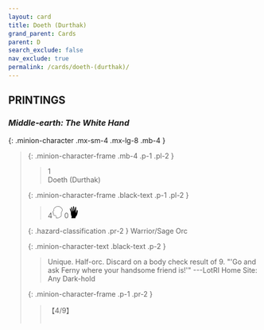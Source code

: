 ```yaml
---
layout: card
title: Doeth (Durthak)
grand_parent: Cards
parent: D
search_exclude: false
nav_exclude: true
permalink: /cards/doeth-(durthak)/
---
```


## PRINTINGS


### _Middle-earth: The White Hand_

{: .minion-character .mx-sm-4 .mx-lg-8 .mb-4 }
> {: .minion-character-frame .mb-4 .p-1 .pl-2 }
> > <div class="hazard-mp">1</div>
> > <div class="card-name">Doeth (Durthak)</div>
>
> {: .minion-character-frame .black-text .p-1 .pl-2 }
> > 4![](/assets/images/mind.svg) 0![](/assets/images/di.svg)
>
> {: .hazard-classification .pr-2 }
> Warrior/Sage Orc
>
> {: .minion-character-text .black-text .p-2 }
> > Unique. Half-orc. Discard on a body check result of 9.   "'Go and ask Ferny where your handsome friend is!'" ---LotRI  Home Site: Any Dark-hold 
>
> {: .minion-character-frame .p-1 .pr-2 }
> > <div class="card-shield">【4/9】</div>
> > <div class="card-corruption-white">&nbsp;</div>
